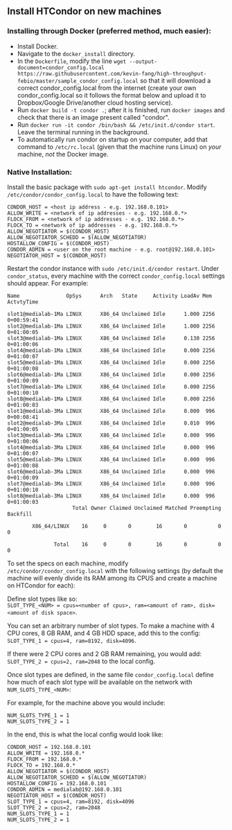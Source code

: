 ## Install HTCondor on new machines

### Installing through Docker (preferred method, much easier):  
- Install Docker.  
- Navigate to the `docker_install` directory.  
- In the `Dockerfile`, modify the line `wget --output-document=condor_config.local https://raw.githubusercontent.com/kevin-fang/high-throughput-febio/master/sample_condor_config.local` so that it will download a correct condor_config.local from the internet (create your own condor_config.local so it follows the format below and upload it to Dropbox/Google Drive/another cloud hosting service).  
- Run `docker build -t condor .`; after it is finished, run `docker images` and check that there is an image present called "condor".  
- Run `docker run -it condor /bin/bash && /etc/init.d/condor start`. Leave the terminal running in the background. 
- To automatically run condor on startup on your computer, add that command to `/etc/rc.local` (given that the machine runs Linux) on *your* machine, *not* the Docker image. 

### Native Installation:  
Install the basic package with `sudo apt-get install htcondor`. Modify `/etc/condor/condor_config.local` to have the following text:

```
CONDOR_HOST = <host ip address - e.g. 192.168.0.101>
ALLOW_WRITE = <network of ip addresses - e.g. 192.168.0.*>
FLOCK_FROM = <network of ip addresses - e.g. 192.168.0.*>
FLOCK_TO = <network of ip addresses - e.g. 192.168.0.*>
ALLOW_NEGOTIATOR = $(CONDOR_HOST)
ALLOW_NEGOTIATOR_SCHEDD = $(ALLOW_NEGOTIATOR)
HOSTALLOW_CONFIG = $(CONDOR_HOST)
CONDOR_ADMIN = <user on the root machine - e.g. root@192.168.0.101>
NEGOTIATOR_HOST = $(CONDOR_HOST)
``` 

Restart the condor instance with `sudo /etc/init.d/condor restart`. Under `condor_status`, every machine with the correct `condor_config.local` settings should appear. For example:
```
Name               OpSys      Arch   State     Activity LoadAv Mem   ActvtyTime

slot1@medialab-1Ma LINUX      X86_64 Unclaimed Idle      1.000 2256  0+00:59:41
slot2@medialab-1Ma LINUX      X86_64 Unclaimed Idle      1.000 2256  0+01:00:05
slot3@medialab-1Ma LINUX      X86_64 Unclaimed Idle      0.130 2256  0+01:00:06
slot4@medialab-1Ma LINUX      X86_64 Unclaimed Idle      0.000 2256  0+01:00:07
slot5@medialab-1Ma LINUX      X86_64 Unclaimed Idle      0.000 2256  0+01:00:08
slot6@medialab-1Ma LINUX      X86_64 Unclaimed Idle      0.000 2256  0+01:00:09
slot7@medialab-1Ma LINUX      X86_64 Unclaimed Idle      0.000 2256  0+01:00:10
slot8@medialab-1Ma LINUX      X86_64 Unclaimed Idle      0.000 2256  0+01:00:03
slot1@medialab-3Ma LINUX      X86_64 Unclaimed Idle      0.000  996  0+00:08:41
slot2@medialab-3Ma LINUX      X86_64 Unclaimed Idle      0.010  996  0+01:00:05
slot3@medialab-3Ma LINUX      X86_64 Unclaimed Idle      0.000  996  0+01:00:06
slot4@medialab-3Ma LINUX      X86_64 Unclaimed Idle      0.000  996  0+01:00:07
slot5@medialab-3Ma LINUX      X86_64 Unclaimed Idle      0.000  996  0+01:00:08
slot6@medialab-3Ma LINUX      X86_64 Unclaimed Idle      0.000  996  0+01:00:09
slot7@medialab-3Ma LINUX      X86_64 Unclaimed Idle      0.000  996  0+01:00:10
slot8@medialab-3Ma LINUX      X86_64 Unclaimed Idle      0.000  996  0+01:00:03
                     Total Owner Claimed Unclaimed Matched Preempting Backfill

        X86_64/LINUX    16     0       0        16       0          0        0

               Total    16     0       0        16       0          0        0
```

To set the specs on each machine, modify `/etc/condor/condor_config.local` with the following settings (by default the machine will evenly divide its RAM among its CPUS and create a machine on HTCondor for each):

Define slot types like so:  
`SLOT_TYPE_<NUM> = cpus=<number of cpus>, ram=<amount of ram>, disk=<amount of disk space>`. 

You can set an arbitrary number of slot types. To make a machine with 4 CPU cores, 8 GB RAM, and 4 GB HDD space, add this to the config:  
`SLOT_TYPE_1 = cpus=4, ram=8192, disk=4096`.

If there were 2 CPU cores and 2 GB RAM remaining, you would add:  
`SLOT_TYPE_2 = cpus=2, ram=2048` to the local config.

Once slot types are defined, in the same file `condor_config.local` define how much of each slot type will be available on the network with `NUM_SLOTS_TYPE_<NUM>`:

For example, for the machine above you would include:  
```
NUM_SLOTS_TYPE_1 = 1
NUM_SLOTS_TYPE_2 = 1
```

In the end, this is what the local config would look like:
```
CONDOR_HOST = 192.168.0.101
ALLOW_WRITE = 192.168.0.*
FLOCK_FROM = 192.168.0.*
FLOCK_TO = 192.168.0.*
ALLOW_NEGOTIATOR = $(CONDOR_HOST)
ALLOW_NEGOTIATOR_SCHEDD = $(ALLOW_NEGOTIATOR)
HOSTALLOW_CONFIG = 192.168.0.101
CONDOR_ADMIN = medialab@192.168.0.101
NEGOTIATOR_HOST = $(CONDOR_HOST)
SLOT_TYPE_1 = cpus=4, ram=8192, disk=4096
SLOT_TYPE_2 = cpus=2, ram=2048
NUM_SLOTS_TYPE_1 = 1
NUM_SLOTS_TYPE_2 = 1
``` 
